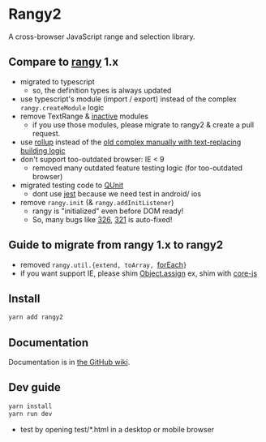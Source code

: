 Rangy2
=====

A cross-browser JavaScript range and selection library.

## Compare to [rangy](https://github.com/timdown/rangy) 1.x
+ migrated to typescript
    - so, the definition types is always updated
+ use typescript's module (import / export) instead of the complex `rangy.createModule` logic
+ remove TextRange & [inactive](https://github.com/timdown/rangy/tree/master/src/modules/inactive) modules
    - if you use those modules, please migrate to rangy2 & create a pull request.
+ use [rollup](https://rollupjs.org) instead of the
  [old complex manually with text-replacing building logic](https://github.com/timdown/rangy/blob/master/builder/build.js)
+ don't support too-outdated browser: IE < 9
    - removed many outdated feature testing logic (for too-outdated browser)
+ migrated testing code to [QUnit](https://qunitjs.com/)
    - dont use [jest](https://jestjs.io/) because we need test in android/ ios
+ remove `rangy.init` (& `rangy.addInitListener`)
    - rangy is "initialized" even before DOM ready!
    - So, many bugs like [326](https://github.com/timdown/rangy/issues/326),
      [321](https://github.com/timdown/rangy/issues/321) is auto-fixed!

## Guide to migrate from rangy 1.x to rangy2
+ removed `rangy.util.{extend, toArray, `[forEach](http://kangax.github.io/compat-table/es5/#test-Array.prototype.forEach)`}`
+ if you want support IE, please shim [Object.assign](http://kangax.github.io/compat-table/es6/#test-Object_static_methods_Object.assign)
  ex, shim with [core-js](https://www.npmjs.com/package/core-js)

## Install
```bash
yarn add rangy2
```

## Documentation

Documentation is in [the GitHub wiki](https://github.com/timdown/rangy/wiki). 

## Dev guide
```bash
yarn install
yarn run dev
```
+ test by opening test/*.html in a desktop or mobile browser
